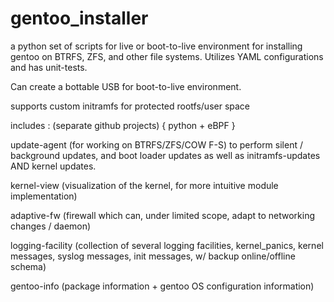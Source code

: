 # gentoo_installer
a python set of scripts for live or boot-to-live environment for installing gentoo on BTRFS, ZFS, and other file systems. Utilizes YAML configurations and has unit-tests. 

Can create a bottable USB for boot-to-live environment.

supports custom initramfs for protected rootfs/user space

includes : (separate github projects) { python + eBPF }

  update-agent (for working on BTRFS/ZFS/COW F-S) to perform silent / background updates, and boot loader updates as well as initramfs-updates AND kernel updates.
  
  kernel-view (visualization of the kernel, for more intuitive module implementation)
  
  adaptive-fw (firewall which can, under limited scope, adapt to networking changes / daemon)
  
  logging-facility (collection of several logging facilities, kernel_panics, kernel messages, syslog messages, init messages, w/ backup online/offline schema)
  
  gentoo-info (package information + gentoo OS configuration information)
